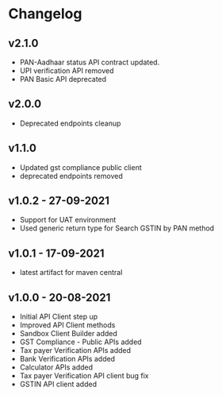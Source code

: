 # Changelog

## v2.1.0
 * PAN-Aadhaar status API contract updated.
 * UPI verification API removed
 * PAN Basic API deprecated

## v2.0.0
 * Deprecated endpoints cleanup

## v1.1.0
* Updated gst compliance public client
* deprecated endpoints removed

## v1.0.2 - 27-09-2021
* Support for UAT environment
* Used generic return type for Search GSTIN by PAN method

## v1.0.1 - 17-09-2021
*  latest artifact for maven central

## v1.0.0 - 20-08-2021
* Initial API Client step up
* Improved API Client methods
* Sandbox Client Builder added
* GST Compliance - Public APIs added
* Tax payer Verification  APIs added
* Bank Verification APIs added
* Calculator APIs added
* Tax payer Verification API client bug fix
* GSTIN API client added

